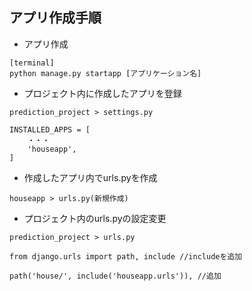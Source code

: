 ## アプリ作成手順

- アプリ作成
```
[terminal]
python manage.py startapp [アプリケーション名]
```

- プロジェクト内に作成したアプリを登録
```
prediction_project > settings.py

INSTALLED_APPS = [
    ・・・
	'houseapp',
]
```

- 作成したアプリ内でurls.pyを作成
```
houseapp > urls.py(新規作成)
```

- プロジェクト内のurls.pyの設定変更
```
prediction_project > urls.py

from django.urls import path, include //includeを追加

path('house/', include('houseapp.urls')), //追加
```